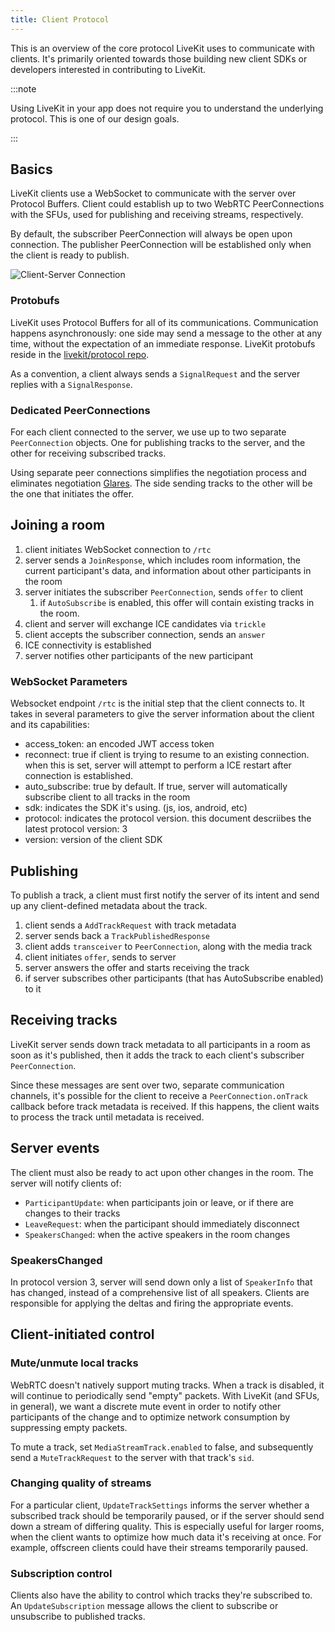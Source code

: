 ```yaml
---
title: Client Protocol
---
```


This is an overview of the core protocol LiveKit uses to communicate with clients. It's primarily oriented towards those building new client SDKs or developers interested in contributing to LiveKit.

:::note

Using LiveKit in your app does not require you to understand the underlying protocol. This is one of our design goals.

:::

## Basics

LiveKit clients use a WebSocket to communicate with the server over Protocol Buffers. Client could establish up to two WebRTC PeerConnections with the SFUs, used for publishing and receiving streams, respectively.

By default, the subscriber PeerConnection will always be open upon connection. The publisher PeerConnection will be established only when the client is ready to publish.

![Client-Server Connection](/img/client-server-connection.svg)

### Protobufs

LiveKit uses Protocol Buffers for all of its communications. Communication happens asynchronously: one side may send a message to the other at any time, without the expectation of an immediate response. LiveKit protobufs reside in the [livekit/protocol repo](https://github.com/livekit/protocol).

As a convention, a client always sends a `SignalRequest` and the server replies with a `SignalResponse`.

### Dedicated PeerConnections

For each client connected to the server, we use up to two separate `PeerConnection` objects. One for publishing tracks to the server, and the other for receiving subscribed tracks.

Using separate peer connections simplifies the negotiation process and eliminates negotiation [Glares](https://www.ietf.org/proceedings/82/slides/rtcweb-10.pdf). The side sending tracks to the other will be the one that initiates the offer.

## Joining a room

1. client initiates WebSocket connection to `/rtc`
2. server sends a `JoinResponse`, which includes room information, the current participant's data, and information about other participants in the room
3. server initiates the subscriber `PeerConnection`, sends `offer` to client
   1. if `AutoSubscribe` is enabled, this offer will contain existing tracks in the room.
4. client and server will exchange ICE candidates via `trickle`
5. client accepts the subscriber connection, sends an `answer`
6. ICE connectivity is established
7. server notifies other participants of the new participant

### WebSocket Parameters

Websocket endpoint `/rtc` is the initial step that the client connects to. It takes in several parameters to give the server information about the client and its capabilities:

* access_token: an encoded JWT access token
* reconnect: true if client is trying to resume to an existing connection. when this is set, server will attempt to perform a ICE restart after connection is established.
* auto_subscribe: true by default. If true, server will automatically subscribe client to all tracks in the room
* sdk: indicates the SDK it's using. (js, ios, android, etc)
* protocol: indicates the protocol version. this document descriibes the latest protocol version: 3
* version: version of the client SDK

## Publishing

To publish a track, a client must first notify the server of its intent and send up any client-defined metadata about the track.

1. client sends a `AddTrackRequest` with track metadata
2. server sends back a `TrackPublishedResponse`
3. client adds `transceiver` to `PeerConnection`, along with the media track
4. client initiates `offer`, sends to server
5. server answers the offer and starts receiving the track
6. if server subscribes other participants (that has AutoSubscribe enabled) to it

## Receiving tracks

LiveKit server sends down track metadata to all participants in a room as soon as it's published, then it adds the track to each client's subscriber `PeerConnection`.

Since these messages are sent over two, separate communication channels, it's possible for the client to receive a `PeerConnection.onTrack` callback before track metadata is received. If this happens, the client waits to process the track until metadata is received.

## Server events

The client must also be ready to act upon other changes in the room. The server will notify clients of:

* `ParticipantUpdate`: when participants join or leave, or if there are changes to their tracks
* `LeaveRequest`: when the participant should immediately disconnect
* `SpeakersChanged`: when the active speakers in the room changes

### SpeakersChanged

In protocol version 3, server will send down only a list of `SpeakerInfo` that has changed, instead of a comprehensive list of all speakers. Clients are responsible for applying the deltas and firing the appropriate events.

## Client-initiated control

### Mute/unmute local tracks

WebRTC doesn't natively support muting tracks. When a track is disabled, it will continue to periodically send "empty" packets. With LiveKit (and SFUs, in general), we want a discrete mute event in order to notify other participants of the change and to optimize network consumption by suppressing empty packets.

To mute a track, set `MediaStreamTrack.enabled` to false, and subsequently send a `MuteTrackRequest` to the server with that track's `sid`.

### Changing quality of streams

For a particular client, `UpdateTrackSettings` informs the server whether a subscribed track should be temporarily paused, or if the server should send down a stream of differing quality. This is especially useful for larger rooms, when the client wants to optimize how much data it's receiving at once. For example, offscreen clients could have their streams temporarily paused.

### Subscription control

Clients also have the ability to control which tracks they're subscribed to. An `UpdateSubscription` message allows the client to subscribe or unsubscribe to published tracks.
